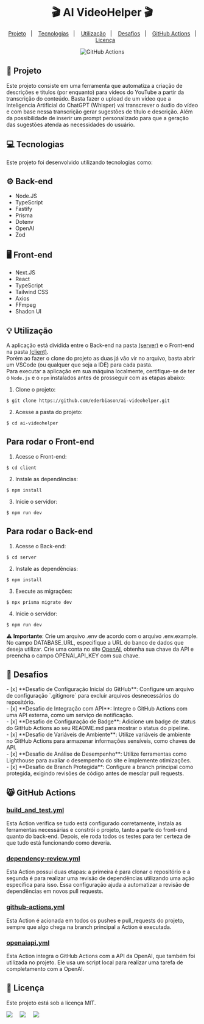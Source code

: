<h1 align="center" style="text-align: center;">
  🎬 AI VideoHelper 🎬
</h1>




<p align="center">
  <a href="#project">Projeto</a>&nbsp;&nbsp;&nbsp;|&nbsp;&nbsp;&nbsp;
  <a href="#technologies">Tecnologias</a>&nbsp;&nbsp;&nbsp;|&nbsp;&nbsp;&nbsp;
  <a href="#usage">Utilização</a>&nbsp;&nbsp;&nbsp;|&nbsp;&nbsp;&nbsp;
  <a href="#desafios">Desafios</a>&nbsp;&nbsp;&nbsp;|&nbsp;&nbsp;&nbsp;
  <a href="#actions">GitHub Actions</a>&nbsp;&nbsp;&nbsp;|&nbsp;&nbsp;&nbsp;
  <a href="#license">Licença</a>
</p>

<p align="center">
  <img alt="GitHub Actions" src="https://github.com/ederbiason/ai-videohelper/actions/workflows/github-actions.yml/badge.svg">
</p>




<h2 id="project">📁 Projeto</h2>




Este projeto consiste em uma ferramenta que automatiza a criação de descrições e títulos (por enquanto) para vídeos do YouTube a partir da transcrição do conteúdo. Basta fazer o upload de um vídeo que a Inteligencia Artificial do ChatGPT (Whisper) vai transcrever o áudio do vídeo e com base nessa transcrição gerar sugestões de título e descrição. Além da possibilidade de inserir um prompt personalizado para que a geração das sugestões atenda as necessidades do usuário.




<h2 id="technologies">💻 Tecnologias</h2>




Este projeto foi desenvolvido utilizando tecnologias como:




## ⚙️ Back-end




- Node.JS
- TypeScript
- Fastify
- Prisma
- Dotenv
- OpenAI
- Zod




## 🖥️ Front-end




- Next.JS
- React
- TypeScript
- Tailwind CSS
- Axios
- FFmpeg
- Shadcn UI




<h2 id="usage">💡 Utilização</h2>




A aplicação está dividida entre o Back-end na pasta [(server)](https://github.com/ederbiason/ai-videohelper/tree/master/server) e o Front-end na pasta [(client)](https://github.com/ederbiason/ai-videohelper/tree/master/client). <br>
Porém ao fazer o clone do projeto as duas já vão vir no arquivo, basta abrir um VSCode (ou qualquer que seja a IDE) para cada pasta. <br>
Para executar a aplicação em sua máquina localmente, certifique-se de ter o `Node.js` e o `npm` instalados antes de prosseguir com as etapas abaixo:




1. Clone o projeto:




```
$ git clone https://github.com/ederbiason/ai-videohelper.git
```




2. Acesse a pasta do projeto:




```
$ cd ai-videohelper
```
## Para rodar o Front-end
1. Acesse o Front-end:




```
$ cd client
```




2. Instale as dependências:




```
$ npm install
```




3. Inicie o servidor:




```
$ npm run dev
```




## Para rodar o Back-end
1. Acesse o Back-end:
```
$ cd server
```




2. Instale as dependências:




```
$ npm install
```




3. Execute as migrações:




```
$ npx prisma migrate dev
```




4. Inicie o servidor:




```
$ npm run dev
```




⚠️ **Importante**: Crie um arquivo .env de acordo com o arquivo .env.example. No campo DATABASE_URL, especifique a URL do banco de dados que deseja utilizar. Crie uma conta no site [OpenAI](https://openai.com/), obtenha sua chave da API e preencha o campo OPENAI_API_KEY com sua chave.


<h2 id="desafios">🎯 Desafios</h2>
- [x] **Desafio de Configuração Inicial do GitHub**: Configure um arquivo de configuração `.gitignore` para excluir arquivos desnecessários do repositório. <br>
- [x] **Desafio de Integração com API**: Integre o GitHub Actions com uma API externa, como um serviço de notificação. <br>
- [x] **Desafio de Configuração de Badge**: Adicione um badge de status do GitHub Actions ao seu README.md para mostrar o status do pipeline. <br>
- [x] **Desafio de Variáveis de Ambiente**: Utilize variáveis de ambiente no GitHub Actions para armazenar informações sensíveis, como chaves de API. <br>
- [x] **Desafio de Análise de Desempenho**: Utilize ferramentas como Lighthouse para avaliar o desempenho do site e implemente otimizações. <br>
- [x] **Desafio de Branch Protegida**: Configure a branch principal como protegida, exigindo revisões de código antes de mesclar pull requests.


<h2 id="actions">😸 GitHub Actions</h2>

### [build_and_test.yml](https://github.com/ederbiason/ai-videohelper/blob/master/.github/workflows/build_and_test.yml)
Esta Action verifica se tudo está configurado corretamente, instala as ferramentas necessárias e constrói o projeto, tanto a parte do front-end quanto do back-end. Depois, ele roda todos os testes para ter certeza de que tudo está funcionando como deveria.

### [dependency-review.yml](https://github.com/ederbiason/ai-videohelper/blob/master/.github/workflows/dependency-review.yml)
Esta Action possui duas etapas: a primeira é para clonar o repositório e a segunda é para realizar uma revisão de dependências utilizando uma ação específica para isso. Essa configuração ajuda a automatizar a revisão de dependências em novos pull requests.

### [github-actions.yml](https://github.com/ederbiason/ai-videohelper/blob/master/.github/workflows/github-actions.yml)
Esta Action é acionada em todos os pushes e pull_requests do projeto, sempre que algo chega na branch principal a Action é executada. 

### [openaiapi.yml](https://github.com/ederbiason/ai-videohelper/blob/master/.github/workflows/openaiapi.yml)
Esta Action integra o GitHub Actions com a API da OpenAI, que também foi utilizada no projeto. Ele usa um script local para realizar uma tarefa de completamento com a OpenAI.



<h2 id="license">📝 Licença</h2>




Este projeto está sob a licença MIT.




<div style="display: flex;">
  <a href="https://br.linkedin.com/in/eder-biason-b0a7b920b" target="_blank"><img src="https://img.shields.io/badge/-LinkedIn-%230077B5?style=for-the-badge&logo=linkedin&logoColor=white" style="margin-right: 2vw" target="_blank"></a>
  <a href="mailto:ederbiason.eh@edu.unifil.br"><img src="https://img.shields.io/badge/-Gmail-%23333?style=for-the-badge&logo=gmail&logoColor=white" style="margin-right: 2vw" target="_blank"></a>
  <a href="https://www.instagram.com/ederbiason/" target="_blank"><img src="https://img.shields.io/badge/-Instagram-%23E4405F?style=for-the-badge&logo=instagram&logoColor=white" target="_blank"></a>
</div>







